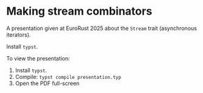 # Making stream combinators

A presentation given at EuroRust 2025 about the `Stream` trait (asynchronous iterators).

Install `typst`.

To view the presentation:

1. Install `typst`.
2. Compile: `typst compile presentation.typ`
3. Open the PDF full-screen
